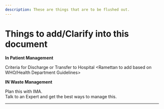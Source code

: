 ```yaml
---
description: These are things that are to be flushed out.
---
```


# Things to add/Clarify into this document

**In Patient Management**  
  
Criteria for Discharge or Transfer to Hospital &lt;Ramettan to add based on WHO/Health Department Guidelines&gt;  
  
**IN Waste Management**

Plan this with IMA.  
Talk to an Expert and get the best ways to manage this.

  
  
****

